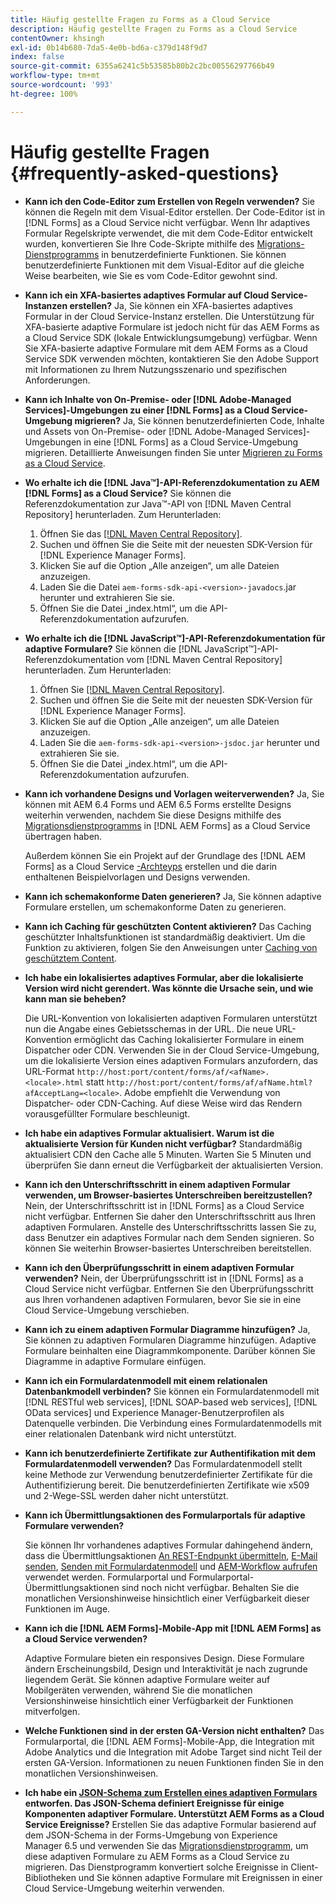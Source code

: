 ```yaml
---
title: Häufig gestellte Fragen zu Forms as a Cloud Service
description: Häufig gestellte Fragen zu Forms as a Cloud Service
contentOwner: khsingh
exl-id: 0b14b680-7da5-4e0b-bd6a-c379d148f9d7
index: false
source-git-commit: 6355a6241c5b53585b80b2c2bc00556297766b49
workflow-type: tm+mt
source-wordcount: '993'
ht-degree: 100%

---
```


# Häufig gestellte Fragen {#frequently-asked-questions}

* **Kann ich den Code-Editor zum Erstellen von Regeln verwenden?**
Sie können die Regeln mit dem Visual-Editor erstellen. Der Code-Editor ist in [!DNL Forms] as a Cloud Service nicht verfügbar. Wenn Ihr adaptives Formular Regelskripte verwendet, die mit dem Code-Editor entwickelt wurden, konvertieren Sie Ihre Code-Skripte mithilfe des [Migrations-Dienstprogramms](migrate-to-forms-as-a-cloud-service.md) in benutzerdefinierte Funktionen. Sie können benutzerdefinierte Funktionen mit dem Visual-Editor auf die gleiche Weise bearbeiten, wie Sie es vom Code-Editor gewohnt sind.

* **Kann ich ein XFA-basiertes adaptives Formular auf Cloud Service-Instanzen erstellen?**
Ja, Sie können ein XFA-basiertes adaptives Formular in der Cloud Service-Instanz erstellen. Die Unterstützung für XFA-basierte adaptive Formulare ist jedoch nicht für das AEM Forms as a Cloud Service SDK (lokale Entwicklungsumgebung) verfügbar. Wenn Sie XFA-basierte adaptive Formulare mit dem AEM Forms as a Cloud Service SDK verwenden möchten, kontaktieren Sie den Adobe Support mit Informationen zu Ihrem Nutzungsszenario und spezifischen Anforderungen.

<!-- * **Can I use an XDP as a Document of Record (DoR) template? Is Forms Designer included in AEM Forms as a Cloud Service license?** 

  Yes, you can use an XDP as a Document of Record template on Cloud Service instances. However, support to use XDP as a Document of Record template is not available for AEM Forms as a Cloud Service SDK (Local development environment). -->

* **Kann ich Inhalte von On-Premise- oder [!DNL Adobe-Managed Services]-Umgebungen zu einer [!DNL Forms] as a Cloud Service-Umgebung migrieren?**
Ja, Sie können benutzerdefinierten Code, Inhalte und Assets von On-Premise- oder [!DNL Adobe-Managed Services]-Umgebungen in eine [!DNL Forms] as a Cloud Service-Umgebung migrieren. Detaillierte Anweisungen finden Sie unter [Migrieren zu Forms as a Cloud Service](migrate-to-forms-as-a-cloud-service.md).

<!-- You can use package manager or Experience Manager UI to [export and import Forms and related assets](import-export-forms-templates.md), use the migration utility to make your existing assets compatible with [!DNL Forms] as a Cloud Service, use the [Best Practices Analyzer](https://experienceleague.adobe.com/docs/experience-manager-cloud-service/moving/cloud-migration/best-practices-analyzer/overview-best-practices-analyzer.html?lang=en#best-practices-analyzer) tool to find the features and APIs that require changes and updated before migration, and use the [Content Transfer Tools](https://docs.adobe.com/content/help/en/experience-manager-cloud-service/moving/home.html) to move your custom code without refactoring it. -->

* **Wo erhalte ich die [!DNL Java™]-API-Referenzdokumentation zu AEM [!DNL Forms] as a Cloud Service?**
Sie können die Referenzdokumentation zur Java™-API von [!DNL Maven Central Repository] herunterladen. Zum Herunterladen:
   1. Öffnen Sie das [[!DNL Maven Central Repository]](https://mvnrepository.com/artifact/com.adobe.aem/aem-forms-sdk-api).
   1. Suchen und öffnen Sie die Seite mit der neuesten SDK-Version für [!DNL Experience Manager Forms].
   1. Klicken Sie auf die Option „Alle anzeigen“, um alle Dateien anzuzeigen.
   1. Laden Sie die Datei `aem-forms-sdk-api-<version>-javadocs`.jar herunter und extrahieren Sie sie.
   1. Öffnen Sie die Datei „index.html“, um die API-Referenzdokumentation aufzurufen.

* **Wo erhalte ich die [!DNL JavaScript™]-API-Referenzdokumentation für adaptive Formulare?**
Sie können die [!DNL JavaScript™]-API-Referenzdokumentation vom [!DNL  Maven Central Repository] herunterladen. Zum Herunterladen:
   1. Öffnen Sie [[!DNL Maven Central Repository]](https://mvnrepository.com/artifact/com.adobe.aem/aem-forms-sdk-api).
   1. Suchen und öffnen Sie die Seite mit der neuesten SDK-Version für [!DNL Experience Manager Forms].
   1. Klicken Sie auf die Option „Alle anzeigen“, um alle Dateien anzuzeigen.
   1. Laden Sie die `aem-forms-sdk-api-<version>-jsdoc.jar` herunter und extrahieren Sie sie.
   1. Öffnen Sie die Datei „index.html“, um die API-Referenzdokumentation aufzurufen.

* **Kann ich vorhandene Designs und Vorlagen weiterverwenden?**
Ja, Sie können mit AEM 6.4 Forms und AEM 6.5 Forms erstellte Designs weiterhin verwenden, nachdem Sie diese Designs mithilfe des [Migrationsdienstprogramms](migrate-to-forms-as-a-cloud-service.md) in [!DNL AEM Forms] as a Cloud Service übertragen haben.

   Außerdem können Sie ein Projekt auf der Grundlage des [!DNL AEM Forms] as a Cloud Service [-Archteyps](setup-local-development-environment.md#forms-cloud-service-local-development-environment) erstellen und die darin enthaltenen Beispielvorlagen und Designs verwenden.

* **Kann ich schemakonforme Daten generieren?**
Ja, Sie können adaptive Formulare erstellen, um schemakonforme Daten zu generieren.

<!-- * **Can I pass custom parameters to the prefill service?**
Custom parameters are planned for an upcoming release. -->

* **Kann ich Caching für geschützten Content aktivieren?**
Das Caching geschützter Inhaltsfunktionen ist standardmäßig deaktiviert. Um die Funktion zu aktivieren, folgen Sie den Anweisungen unter [Caching von geschütztem Content](https://experienceleague.adobe.com/docs/experience-manager-dispatcher/using/configuring/permissions-cache.html?lang=de).

* **Ich habe ein lokalisiertes adaptives Formular, aber die lokalisierte Version wird nicht gerendert. Was könnte die Ursache sein, und wie kann man sie beheben?**

   Die URL-Konvention von lokalisierten adaptiven Formularen unterstützt nun die Angabe eines Gebietsschemas in der URL. Die neue URL-Konvention ermöglicht das Caching lokalisierter Formulare in einem Dispatcher oder CDN. Verwenden Sie in der Cloud Service-Umgebung, um die lokalisierte Version eines adaptiven Formulars anzufordern, das URL-Format `http://host:port/content/forms/af/<afName>.<locale>.html` statt `http://host:port/content/forms/af/afName.html?afAcceptLang=<locale>`. Adobe empfiehlt die Verwendung von Dispatcher- oder CDN-Caching. Auf diese Weise wird das Rendern vorausgefüllter Formulare beschleunigt.

* **Ich habe ein adaptives Formular aktualisiert. Warum ist die aktualisierte Version für Kunden nicht verfügbar?**
Standardmäßig aktualisiert CDN den Cache alle 5 Minuten. Warten Sie 5 Minuten und überprüfen Sie dann erneut die Verfügbarkeit der aktualisierten Version.

* **Kann ich den Unterschriftsschritt in einem adaptiven Formular verwenden, um Browser-basiertes Unterschreiben bereitzustellen?**
Nein, der Unterschriftsschritt ist in [!DNL Forms] as a Cloud Service nicht verfügbar. Entfernen Sie daher den Unterschriftsschritt aus Ihren adaptiven Formularen. Anstelle des Unterschriftsschritts lassen Sie zu, dass Benutzer ein adaptives Formular nach dem Senden signieren. So können Sie weiterhin Browser-basiertes Unterschreiben bereitstellen.

* **Kann ich den Überprüfungsschritt in einem adaptiven Formular verwenden?**
Nein, der Überprüfungsschritt ist in [!DNL Forms] as a Cloud Service nicht verfügbar. Entfernen Sie den Überprüfungsschritt aus Ihren vorhandenen adaptiven Formularen, bevor Sie sie in eine Cloud Service-Umgebung verschieben.

* **Kann ich zu einem adaptiven Formular Diagramme hinzufügen?**
Ja, Sie können zu adaptiven Formularen Diagramme hinzufügen. Adaptive Formulare beinhalten eine Diagrammkomponente. Darüber können Sie Diagramme in adaptive Formulare einfügen.

* **Kann ich ein Formulardatenmodell mit einem relationalen Datenbankmodell verbinden?**
Sie können ein Formulardatenmodell mit [!DNL RESTful web services], [!DNL SOAP-based web services], [!DNL OData services] und Experience Manager-Benutzerprofilen als Datenquelle verbinden. Die Verbindung eines Formulardatenmodells mit einer relationalen Datenbank wird nicht unterstützt.

* **Kann ich benutzerdefinierte Zertifikate zur Authentifikation mit dem Formulardatenmodell verwenden?**
Das Formulardatenmodell stellt keine Methode zur Verwendung benutzerdefinierter Zertifikate für die Authentifizierung bereit. Die benutzerdefinierten Zertifikate wie x509 und 2-Wege-SSL werden daher nicht unterstützt.

* **Kann ich Übermittlungsaktionen des Formularportals für adaptive Formulare verwenden?**

   Sie können Ihr vorhandenes adaptives Formular dahingehend ändern, dass die Übermittlungsaktionen [An REST-Endpunkt übermitteln](configuring-submit-actions.md#submit-to-rest-endpoint), [E-Mail senden](configuring-submit-actions.md#send-email), [Senden mit Formulardatenmodell](configuring-submit-actions.md#submit-using-form-data-model) und [AEM-Workflow aufrufen](configuring-submit-actions.md#invoke-an-aem-workflow) verwendet werden. Formularportal und Formularportal-Übermittlungsaktionen sind noch nicht verfügbar. Behalten Sie die monatlichen Versionshinweise hinsichtlich einer Verfügbarkeit dieser Funktionen im Auge.

* **Kann ich die [!DNL AEM Forms]-Mobile-App mit [!DNL AEM Forms] as a Cloud Service verwenden?**

   Adaptive Formulare bieten ein responsives Design. Diese Formulare ändern Erscheinungsbild, Design und Interaktivität je nach zugrunde liegendem Gerät. Sie können adaptive Formulare weiter auf Mobilgeräten verwenden, während Sie die monatlichen Versionshinweise hinsichtlich einer Verfügbarkeit der Funktionen mitverfolgen.

* **Welche Funktionen sind in der ersten GA-Version nicht enthalten?**
Das Formularportal, die [!DNL AEM Forms]-Mobile-App, die Integration mit Adobe Analytics und die Integration mit Adobe Target sind nicht Teil der ersten GA-Version. Informationen zu neuen Funktionen finden Sie in den monatlichen Versionshinweisen.

* **Ich habe ein [JSON-Schema zum Erstellen eines adaptiven Formulars](adaptive-form-json-schema-form-model.md) entworfen. Das JSON-Schema definiert Ereignisse für einige Komponenten adaptiver Formulare. Unterstützt AEM Forms as a Cloud Service Ereignisse?**
Erstellen Sie das adaptive Formular basierend auf dem JSON-Schema in der Forms-Umgebung von Experience Manager 6.5 und verwenden Sie das [Migrationsdienstprogramm](migrate-to-forms-as-a-cloud-service.md), um diese adaptiven Formulare zu AEM Forms as a Cloud Service zu migrieren. Das Dienstprogramm konvertiert solche Ereignisse in Client-Bibliotheken und Sie können adaptive Formulare mit Ereignissen in einer Cloud Service-Umgebung weiterhin verwenden.

<!-- 

* **Is there any AEM Forms as a Cloud Service connector for Microsoft Power Automate?**

  Yes, Adobe provides an Adobe Experience Manager connector to access [Adobe Experience Manager Forms - Communication capabilities](https://experienceleague.adobe.com/docs/experience-manager-cloud-service/content/forms/using-communications/aem-forms-cloud-service-communications-introduction.html) through Microsoft Power Automate. You can create a PDF document that is based on a form design and XML form data or create PostScript (PS), Printer Command Language (PCL), Zebra Printing Language (ZPL) and other Printer Definition Language documents. 

  You can get started with Adobe Experience Manager easily with just a few steps:

  1. Generate the Service credentials: Use Adobe Experience Manager Developer Console to [generate](https://experienceleague.adobe.com/docs/experience-manager-learn/getting-started-with-aem-headless/authentication/service-credentials.html?#generate-service-credentials) the service credentials.  
  
  1. Setup your connection: Add your service credentials to the Adobe Experience Manager Connector. You can get crdential from service credential JSON and copy these credential details to your one-time connection setup:

    * AEM Server
    * Organization ID 
    * Client ID
    * Client Secret
    * Technical Account ID
    * Meta Scopes
    * Private Key - base64 encoded keys are accepted
    * Adobe IMS Host URL

    <br> 
    
    ![Use your Service Credential JSON for credential details](assets/forms-aem-pa-connector-connection.png)

    A sample Service Credential JSON file fields mapped to Adobe Experience Manager connector for Microsoft Power Automate.

    -->


